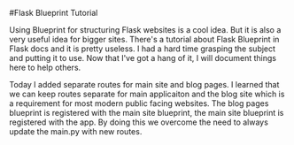 #Flask Blueprint Tutorial

Using Blueprint for structuring Flask websites is a cool idea.
But it is also a very useful idea for bigger sites. 
There's a tutorial about Flask Blueprint in Flask docs and it is pretty useless. 
I had a hard time grasping the subject and putting it to use. 
Now that I've got a hang of it, I will document things here to help others. 

Today I added separate routes for main site and blog pages.
I learned that we can keep routes separate for main applicaiton and the blog site which is a requirement for most modern public facing websites. 
The blog pages blueprint is registered with the main site blueprint, the main site blueprint is registered with the app.
By doing this we overcome the need to always update the main.py with new routes. 
